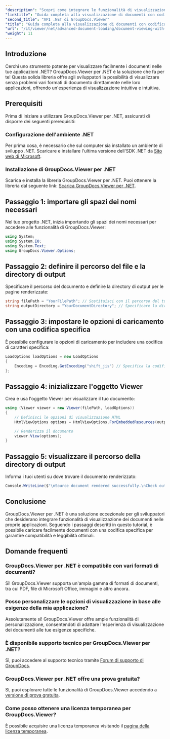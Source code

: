 ```yaml
---
"description": "Scopri come integrare le funzionalità di visualizzazione dei documenti nelle tue applicazioni .NET utilizzando GroupDocs.Viewer per .NET. Questa guida dettagliata ti guiderà attraverso l'installazione, la configurazione e il rendering di vari formati di documento."
"linktitle": "Guida completa alla visualizzazione di documenti con codifica specifica"
"second_title": "API .NET di GroupDocs.Viewer"
"title": "Guida completa alla visualizzazione di documenti con codifica specifica"
"url": "/it/viewer/net/advanced-document-loading/document-viewing-with-specific-encoding/"
"weight": 11
---
```


## Introduzione

Cerchi uno strumento potente per visualizzare facilmente i documenti nelle tue applicazioni .NET? GroupDocs.Viewer per .NET è la soluzione che fa per te! Questa solida libreria offre agli sviluppatori la possibilità di visualizzare senza problemi vari formati di documento direttamente nelle loro applicazioni, offrendo un'esperienza di visualizzazione intuitiva e intuitiva.

## Prerequisiti

Prima di iniziare a utilizzare GroupDocs.Viewer per .NET, assicurati di disporre dei seguenti prerequisiti:

### Configurazione dell'ambiente .NET

Per prima cosa, è necessario che sul computer sia installato un ambiente di sviluppo .NET. Scaricare e installare l'ultima versione dell'SDK .NET da [Sito web di Microsoft](https://dotnet.microsoft.com/download).

### Installazione di GroupDocs.Viewer per .NET

Scarica e installa la libreria GroupDocs.Viewer per .NET. Puoi ottenere la libreria dal seguente link: [Scarica GroupDocs.Viewer per .NET](https://releases.groupdocs.com/viewer/net/).

## Passaggio 1: importare gli spazi dei nomi necessari

Nel tuo progetto .NET, inizia importando gli spazi dei nomi necessari per accedere alle funzionalità di GroupDocs.Viewer:

```csharp
using System;
using System.IO;
using System.Text;
using GroupDocs.Viewer.Options;
```

## Passaggio 2: definire il percorso del file e la directory di output

Specificare il percorso del documento e definire la directory di output per le pagine renderizzate:

```csharp
string filePath = "YourFilePath"; // Sostituisci con il percorso del tuo documento
string outputDirectory = "YourDocumentDirectory"; // Specificare la directory per l'output
```

## Passaggio 3: impostare le opzioni di caricamento con una codifica specifica

È possibile configurare le opzioni di caricamento per includere una codifica di caratteri specifica:

```csharp
LoadOptions loadOptions = new LoadOptions
{
    Encoding = Encoding.GetEncoding("shift_jis") // Specifica la codifica desiderata
};
```

## Passaggio 4: inizializzare l'oggetto Viewer

Crea e usa l'oggetto Viewer per visualizzare il tuo documento:

```csharp
using (Viewer viewer = new Viewer(filePath, loadOptions))
{
    // Definisci le opzioni di visualizzazione HTML
    HtmlViewOptions options = HtmlViewOptions.ForEmbeddedResources(outputDirectory + "/page-{0}.html");

    // Renderizza il documento
    viewer.View(options);
}
```

## Passaggio 5: visualizzare il percorso della directory di output

Informa i tuoi utenti su dove trovare il documento renderizzato:

```csharp
Console.WriteLine($"\nSource document rendered successfully.\nCheck output in {outputDirectory}.");
```

## Conclusione

GroupDocs.Viewer per .NET è una soluzione eccezionale per gli sviluppatori che desiderano integrare funzionalità di visualizzazione dei documenti nelle proprie applicazioni. Seguendo i passaggi descritti in questo tutorial, è possibile caricare facilmente documenti con una codifica specifica per garantire compatibilità e leggibilità ottimali.

## Domande frequenti

### GroupDocs.Viewer per .NET è compatibile con vari formati di documenti?
Sì! GroupDocs.Viewer supporta un'ampia gamma di formati di documenti, tra cui PDF, file di Microsoft Office, immagini e altro ancora.

### Posso personalizzare le opzioni di visualizzazione in base alle esigenze della mia applicazione?
Assolutamente sì! GroupDocs.Viewer offre ampie funzionalità di personalizzazione, consentendoti di adattare l'esperienza di visualizzazione dei documenti alle tue esigenze specifiche.

### È disponibile supporto tecnico per GroupDocs.Viewer per .NET?
Sì, puoi accedere al supporto tecnico tramite [Forum di supporto di GroupDocs](https://forum.groupdocs.com/c/viewer/9).

### GroupDocs.Viewer per .NET offre una prova gratuita?
Sì, puoi esplorare tutte le funzionalità di GroupDocs.Viewer accedendo a [versione di prova gratuita](https://releases.groupdocs.com/).

### Come posso ottenere una licenza temporanea per GroupDocs.Viewer?
È possibile acquisire una licenza temporanea visitando il [pagina della licenza temporanea](https://purchase.groupdocs.com/temporary-license/).
